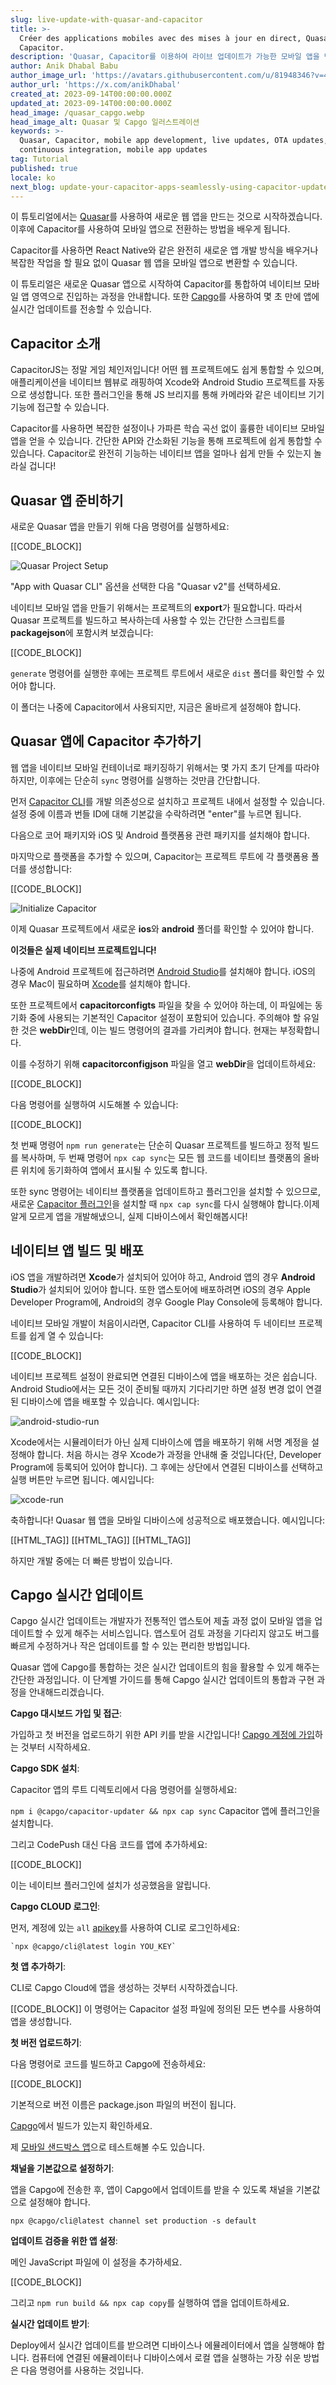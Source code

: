 ```yaml
---
slug: live-update-with-quasar-and-capacitor
title: >-
  Créer des applications mobiles avec des mises à jour en direct, Quasar et
  Capacitor.
description: 'Quasar, Capacitor를 이용하여 라이브 업데이트가 가능한 모바일 앱을 만드는 방법'
author: Anik Dhabal Babu
author_image_url: 'https://avatars.githubusercontent.com/u/81948346?v=4'
author_url: 'https://x.com/anikDhabal'
created_at: 2023-09-14T00:00:00.000Z
updated_at: 2023-09-14T00:00:00.000Z
head_image: /quasar_capgo.webp
head_image_alt: Quasar 및 Capgo 일러스트레이션
keywords: >-
  Quasar, Capacitor, mobile app development, live updates, OTA updates,
  continuous integration, mobile app updates
tag: Tutorial
published: true
locale: ko
next_blog: update-your-capacitor-apps-seamlessly-using-capacitor-updater
---
```


이 튜토리얼에서는 [Quasar](https://quasardev/)를 사용하여 새로운 웹 앱을 만드는 것으로 시작하겠습니다. 이후에 Capacitor를 사용하여 모바일 앱으로 전환하는 방법을 배우게 됩니다.

Capacitor를 사용하면 React Native와 같은 완전히 새로운 앱 개발 방식을 배우거나 복잡한 작업을 할 필요 없이 Quasar 웹 앱을 모바일 앱으로 변환할 수 있습니다.

이 튜토리얼은 새로운 Quasar 앱으로 시작하여 Capacitor를 통합하여 네이티브 모바일 앱 영역으로 진입하는 과정을 안내합니다. 또한 [Capgo](https://capgoapp/)를 사용하여 몇 초 만에 앱에 실시간 업데이트를 전송할 수 있습니다.

## Capacitor 소개

CapacitorJS는 정말 게임 체인저입니다! 어떤 웹 프로젝트에도 쉽게 통합할 수 있으며, 애플리케이션을 네이티브 웹뷰로 래핑하여 Xcode와 Android Studio 프로젝트를 자동으로 생성합니다. 또한 플러그인을 통해 JS 브리지를 통해 카메라와 같은 네이티브 기기 기능에 접근할 수 있습니다.

Capacitor를 사용하면 복잡한 설정이나 가파른 학습 곡선 없이 훌륭한 네이티브 모바일 앱을 얻을 수 있습니다. 간단한 API와 간소화된 기능을 통해 프로젝트에 쉽게 통합할 수 있습니다. Capacitor로 완전히 기능하는 네이티브 앱을 얼마나 쉽게 만들 수 있는지 놀라실 겁니다!

## Quasar 앱 준비하기

새로운 Quasar 앱을 만들기 위해 다음 명령어를 실행하세요:

[[CODE_BLOCK]]

![Quasar Project Setup](/quasar-setupwebp)

"App with Quasar CLI" 옵션을 선택한 다음 "Quasar v2"를 선택하세요.

네이티브 모바일 앱을 만들기 위해서는 프로젝트의 **export**가 필요합니다. 따라서 Quasar 프로젝트를 빌드하고 복사하는데 사용할 수 있는 간단한 스크립트를 **packagejson**에 포함시켜 보겠습니다:

[[CODE_BLOCK]]

`generate` 명령어를 실행한 후에는 프로젝트 루트에서 새로운 `dist` 폴더를 확인할 수 있어야 합니다.

이 폴더는 나중에 Capacitor에서 사용되지만, 지금은 올바르게 설정해야 합니다.

## Quasar 앱에 Capacitor 추가하기

웹 앱을 네이티브 모바일 컨테이너로 패키징하기 위해서는 몇 가지 초기 단계를 따라야 하지만, 이후에는 단순히 `sync` 명령어를 실행하는 것만큼 간단합니다.

먼저 [Capacitor CLI](https://capacitorjscom/docs/cli/)를 개발 의존성으로 설치하고 프로젝트 내에서 설정할 수 있습니다. 설정 중에 이름과 번들 ID에 대해 기본값을 수락하려면 "enter"를 누르면 됩니다.

다음으로 코어 패키지와 iOS 및 Android 플랫폼용 관련 패키지를 설치해야 합니다.

마지막으로 플랫폼을 추가할 수 있으며, Capacitor는 프로젝트 루트에 각 플랫폼용 폴더를 생성합니다:

[[CODE_BLOCK]]

![Initialize Capacitor](/capacitor-initwebp)

이제 Quasar 프로젝트에서 새로운 **ios**와 **android** 폴더를 확인할 수 있어야 합니다.

**이것들은 실제 네이티브 프로젝트입니다!**

나중에 Android 프로젝트에 접근하려면 [Android Studio](https://developerandroidcom/studio/)를 설치해야 합니다. iOS의 경우 Mac이 필요하며 [Xcode](https://developerapplecom/xcode/)를 설치해야 합니다.

또한 프로젝트에서 **capacitorconfigts** 파일을 찾을 수 있어야 하는데, 이 파일에는 동기화 중에 사용되는 기본적인 Capacitor 설정이 포함되어 있습니다. 주의해야 할 유일한 것은 **webDir**인데, 이는 빌드 명령어의 결과를 가리켜야 합니다. 현재는 부정확합니다.

이를 수정하기 위해 **capacitorconfigjson** 파일을 열고 **webDir**을 업데이트하세요:

[[CODE_BLOCK]]

다음 명령어를 실행하여 시도해볼 수 있습니다:

[[CODE_BLOCK]]

첫 번째 명령어 `npm run generate`는 단순히 Quasar 프로젝트를 빌드하고 정적 빌드를 복사하며, 두 번째 명령어 `npx cap sync`는 모든 웹 코드를 네이티브 플랫폼의 올바른 위치에 동기화하여 앱에서 표시될 수 있도록 합니다.

또한 sync 명령어는 네이티브 플랫폼을 업데이트하고 플러그인을 설치할 수 있으므로, 새로운 [Capacitor 플러그인](https://capacitorjscom/docs/plugins/)을 설치할 때 `npx cap sync`를 다시 실행해야 합니다.이제 알게 모르게 앱을 개발해냈으니, 실제 디바이스에서 확인해봅시다!

## 네이티브 앱 빌드 및 배포

iOS 앱을 개발하려면 **Xcode**가 설치되어 있어야 하고, Android 앱의 경우 **Android Studio**가 설치되어 있어야 합니다. 또한 앱스토어에 배포하려면 iOS의 경우 Apple Developer Program에, Android의 경우 Google Play Console에 등록해야 합니다.

네이티브 모바일 개발이 처음이시라면, Capacitor CLI를 사용하여 두 네이티브 프로젝트를 쉽게 열 수 있습니다:

[[CODE_BLOCK]]

네이티브 프로젝트 설정이 완료되면 연결된 디바이스에 앱을 배포하는 것은 쉽습니다. Android Studio에서는 모든 것이 준비될 때까지 기다리기만 하면 설정 변경 없이 연결된 디바이스에 앱을 배포할 수 있습니다. 예시입니다:

![android-studio-run](/android-studio-runwebp)

Xcode에서는 시뮬레이터가 아닌 실제 디바이스에 앱을 배포하기 위해 서명 계정을 설정해야 합니다. 처음 하시는 경우 Xcode가 과정을 안내해 줄 것입니다(단, Developer Program에 등록되어 있어야 합니다). 그 후에는 상단에서 연결된 디바이스를 선택하고 실행 버튼만 누르면 됩니다. 예시입니다:

![xcode-run](/xcode-runwebp)

축하합니다! Quasar 웹 앱을 모바일 디바이스에 성공적으로 배포했습니다. 예시입니다:

[[HTML_TAG]]
  [[HTML_TAG]]
[[HTML_TAG]]

하지만 개발 중에는 더 빠른 방법이 있습니다.

## Capgo 실시간 업데이트

Capgo 실시간 업데이트는 개발자가 전통적인 앱스토어 제출 과정 없이 모바일 앱을 업데이트할 수 있게 해주는 서비스입니다. 앱스토어 검토 과정을 기다리지 않고도 버그를 빠르게 수정하거나 작은 업데이트를 할 수 있는 편리한 방법입니다.

Quasar 앱에 Capgo를 통합하는 것은 실시간 업데이트의 힘을 활용할 수 있게 해주는 간단한 과정입니다. 이 단계별 가이드를 통해 Capgo 실시간 업데이트의 통합과 구현 과정을 안내해드리겠습니다.

**Capgo 대시보드 가입 및 접근**:

가입하고 첫 버전을 업로드하기 위한 API 키를 받을 시간입니다! [Capgo 계정에 가입](https://web.capgo.app/register/)하는 것부터 시작하세요.

**Capgo SDK 설치**:

Capacitor 앱의 루트 디렉토리에서 다음 명령어를 실행하세요:

`npm i @capgo/capacitor-updater && npx cap sync` Capacitor 앱에 플러그인을 설치합니다.

그리고 CodePush 대신 다음 코드를 앱에 추가하세요:

[[CODE_BLOCK]]

이는 네이티브 플러그인에 설치가 성공했음을 알립니다.

**Capgo CLOUD 로그인**:

먼저, 계정에 있는 `all` [apikey](https://web.capgo.app/dashboard/apikeys/)를 사용하여 CLI로 로그인하세요:

    `npx @capgo/cli@latest login YOU_KEY`

**첫 앱 추가하기**:

CLI로 Capgo Cloud에 앱을 생성하는 것부터 시작하겠습니다.

[[CODE_BLOCK]]
이 명령어는 Capacitor 설정 파일에 정의된 모든 변수를 사용하여 앱을 생성합니다.

**첫 버전 업로드하기**:

다음 명령어로 코드를 빌드하고 Capgo에 전송하세요:

[[CODE_BLOCK]]

기본적으로 버전 이름은 package.json 파일의 버전이 됩니다.

[Capgo](https://web.capgo.app/login/)에서 빌드가 있는지 확인하세요.

제 [모바일 샌드박스 앱](https://capgo.app/app_mobile/)으로 테스트해볼 수도 있습니다.

**채널을 기본값으로 설정하기**:

앱을 Capgo에 전송한 후, 앱이 Capgo에서 업데이트를 받을 수 있도록 채널을 기본값으로 설정해야 합니다.

`npx @capgo/cli@latest channel set production -s default`

**업데이트 검증을 위한 앱 설정**:

메인 JavaScript 파일에 이 설정을 추가하세요.

[[CODE_BLOCK]]

그리고 `npm run build && npx cap copy`를 실행하여 앱을 업데이트하세요.

**실시간 업데이트 받기**:

Deploy에서 실시간 업데이트를 받으려면 디바이스나 에뮬레이터에서 앱을 실행해야 합니다. 컴퓨터에 연결된 에뮬레이터나 디바이스에서 로컬 앱을 실행하는 가장 쉬운 방법은 다음 명령어를 사용하는 것입니다.